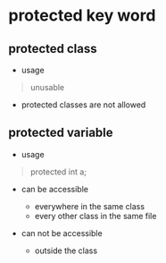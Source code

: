 # protected key word

## protected class

- usage
> unusable
- protected classes are not allowed

## protected variable

- usage
> protected int a;

- can be accessible
    - everywhere in the same class
    - every other class in the same file

- can not be accessible
    - outside the class